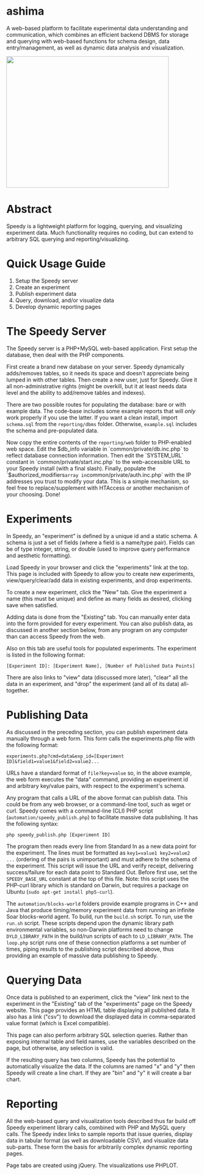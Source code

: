 ashima
======
A web-based platform to facilitate experimental data understanding and communication, which combines an efficient backend DBMS for storage and querying with web-based functions for schema design, data entry/management, as well as dynamic data analysis and visualization.

<a href='http://www.youtube.com/watch?feature=player_embedded&v=PKdtPKn8F_c' target='_blank'><img src='http://img.youtube.com/vi/PKdtPKn8F_c/0.jpg' width='425' height=344 /></a>

Abstract
========
Speedy is a lightweight platform for logging, querying, and visualizing 
experiment data. Much functionality requires no coding, but can extend
to arbitrary SQL querying and reporting/visualizing.


Quick Usage Guide
=================
1. Setup the Speedy server
2. Create an experiment
3. Publish experiment data
4. Query, download, and/or visualize data
5. Develop dynamic reporting pages


The Speedy Server
=================
The Speedy server is a PHP+MySQL web-based application. First setup 
the database, then deal with the PHP components.

First create a brand new database on your server. Speedy dynamically 
adds/removes tables, so it needs its space and doesn't appreciate 
being lumped in with other tables. Then create a new user, just for 
Speedy. Give it all non-administrative rights (might be overkill, 
but it at least needs data level and the ability to add/remove tables 
and indexes).

There are two possible routes for populating the database: bare or with 
example data. The code-base includes some example reports that will *only* work properly if you use the latter. If you want a clean install, import `schema.sql` from the `reporting/dbms` folder. Otherwise, `example.sql` includes the schema and pre-populated data.

Now copy the entire contents of the `reporting/web` folder to PHP-enabled web space. Edit the $db_info variable in `common/private/db.inc.php` to reflect database connection information. Then edit the `SYSTEM_URL` constant in `common/private/start.inc.php` to the web-accessible URL to your Speedy install (with a final slash). Finally, populate the `$authorized_modifiers` array in `common/private/auth.inc.php` with the IP addresses you trust to modify your data. This is a simple mechanism, so feel free to replace/supplement with HTAccess or another mechanism of your choosing. Done!


Experiments
===========
In Speedy, an "experiment" is defined by a unique id and a static schema. A schema is just a set of fields (where a field is a name/type pair). Fields can be of type integer, string, or double (used to improve query performance and aesthetic formatting).

Load Speedy in your browser and click the "experiments" link at the top. This page is included with Speedy to allow you to create new experiments, view/query/clear/add data in existing experiments, and drop experiments.

To create a new experiment, click the "New" tab. Give the experiment a name (this must be unique) and define as many fields as desired, clicking save when satisfied.

Adding data is done from the "Existing" tab. You can manually enter data into the form provided for every experiment. You can also publish data, as discussed in another section below, from any program on any computer than can access Speedy from the web.

Also on this tab are useful tools for populated experiments. The experiment is listed in the following format:

	[Experiment ID]: [Experiment Name], [Number of Published Data Points]

There are also links to "view" data (discussed more later), "clear" all the data in an experiment, and "drop" the experiment (and all of its data) all-together.


Publishing Data
===============
As discussed in the preceding section, you can publish experiment data manually through a web form. This form calls the experiments.php file with the following format:

	experiments.php?cmd=data&exp_id=[Experiment ID]&field1=value1&field2=value2...

URLs have a standard format of `file?key=value` so, in the above example, the web form executes the "data" command, providing an experiment id and arbitrary key/value pairs, with respect to the experiment's schema.
 
Any program that calls a URL of the above format can publish data. This could be from any web browser, or a command-line tool, such as wget or curl. Speedy comes with a command-line (CLI) PHP script (`automation/speedy_publish.php`) to facilitate massive data publishing. It has the following syntax:

	php speedy_publish.php [Experiment ID]

The program then reads every line from Standard In as a new data point for the experiment. The lines must be formatted as `key1=value1 key2=value2 ...` (ordering of the pairs is unimportant) and must adhere to the schema of the experiment. This script will issue the URL and verify receipt, delivering success/failure for each data point to Standard Out. Before first use, set the `SPEEDY_BASE_URL` constant
at the top of this file. Note: this script uses the PHP-curl library which is standard on Darwin, but requires a package on Ubuntu (`sudo apt-get install php5-curl`).

The `automation/blocks-world` folders provide example programs in C++ and Java that produce timing/memory experiment data from running an infinite Soar blocks-world agent. To build, run the `build.sh` script. To run, use the `run.sh` script. These scripts depend upon the dynamic library path environmental variables, so non-Darwin platforms need to change `DYLD_LIBRARY_PATH` in the build/run scripts of each to `LD_LIBRARY_PATH`. The `loop.php` script runs one of these connection platforms a set number of times, piping results to the publishing script described above, thus providing an example of massive data publishing to Speedy.

Querying Data
=============
Once data is published to an experiment, click the "view" link next to the experiment in the "Existing" tab of the "experiments" page on the Speedy website. This page provides an HTML table displaying all published data. It also has a link ("csv") to download the displayed data in comma-separated value format (which is Excel compatible).

This page can also perform arbitrary SQL selection queries. Rather than exposing internal table and field names, use the variables described on the page, but otherwise, any selection is valid.

If the resulting query has two columns, Speedy has the potential to automatically visualize the data. If the columns are named "x" and "y" then Speedy will create a line chart. If they are "bin" and "y" it will create a bar chart.


Reporting
=========
All the web-based query and visualization tools described thus far build off Speedy experiment library calls, combined with PHP and MySQL query calls. The Speedy index links to sample reports that issue queries, display data in tabular format (as well as downloadable CSV), and visualize data sub-parts. These form the basis for
arbitrarily complex dynamic reporting pages.

Page tabs are created using jQuery. The visualizations use PHPLOT.
